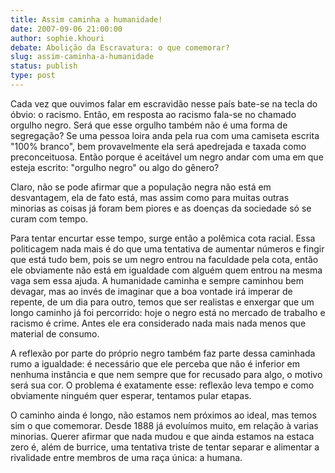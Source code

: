 ```yaml
---
title: Assim caminha a humanidade!
date: 2007-09-06 21:00:00
author: sophie.khouri
debate: Abolição da Escravatura: o que comemorar?
slug: assim-caminha-a-humanidade
status: publish 
type: post
---
```



Cada vez que ouvimos falar em escravidão nesse país bate-se na tecla do óbvio: o racismo. Então, em resposta ao racismo fala-se no chamado orgulho negro. Será que esse orgulho também não é uma forma de segregação? Se uma pessoa loira anda pela rua com uma camiseta escrita "100% branco", bem provavelmente ela será apedrejada e taxada como preconceituosa. Então porque é aceitável um negro andar com uma em que esteja escrito: "orgulho negro" ou algo do gênero?


Claro, não se pode afirmar que a população negra não está em desvantagem, ela de fato está, mas assim como para muitas outras minorias as coisas já foram bem piores e as doenças da sociedade só se curam com tempo.


Para tentar encurtar esse tempo, surge então a polêmica cota racial. Essa politicagem nada mais é do que uma tentativa de aumentar números e fingir que está tudo bem, pois se um negro entrou na faculdade pela cota, então ele obviamente não está em igualdade com alguém quem entrou na mesma vaga sem essa ajuda. A humanidade caminha e sempre caminhou bem devagar, mas ao invés de imaginar que a boa vontade irá imperar de repente, de um dia para outro, temos que ser realistas e enxergar que um longo caminho já foi percorrido: hoje o negro está no mercado de trabalho e racismo é crime. Antes ele era considerado nada mais nada menos que material de consumo.


A reflexão por parte do próprio negro também faz parte dessa caminhada rumo a igualdade: é necessário que ele perceba que não é inferior em nenhuma instância e que nem sempre que for recusado para algo, o motivo será sua cor. O problema é exatamente esse: reflexão leva tempo e como obviamente ninguém quer esperar, tentamos pular etapas.


O caminho ainda é longo, não estamos nem próximos ao ideal, mas temos sim o que comemorar. Desde 1888 já evoluímos muito, em relação à varias minorias. Querer afirmar que nada mudou e que ainda estamos na estaca zero é, além de burrice, uma tentativa triste de tentar separar e alimentar a rivalidade entre membros de uma raça única: a humana. 


